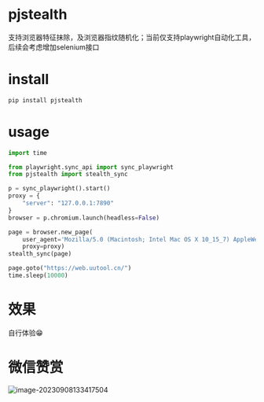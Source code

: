 # pjstealth

支持浏览器特征抹除，及浏览器指纹随机化；当前仅支持playwright自动化工具，后续会考虑增加selenium接口

# install

```python
pip install pjstealth
```

# usage

```python
import time

from playwright.sync_api import sync_playwright
from pjstealth import stealth_sync

p = sync_playwright().start()
proxy = {
    "server": "127.0.0.1:7890"
}
browser = p.chromium.launch(headless=False)

page = browser.new_page(
    user_agent='Mozilla/5.0 (Macintosh; Intel Mac OS X 10_15_7) AppleWebKit/537.36 (KHTML, like Gecko) Chrome/116.0.0.0 Safari/537.36',
    proxy=proxy)
stealth_sync(page)

page.goto("https://web.uutool.cn/")
time.sleep(10000)

```

# 效果

自行体验😁

# 微信赞赏

![image-20230908133417504](https://github.com/winner-hue/pjstealth/blob/main/image-20230908133417504.png)